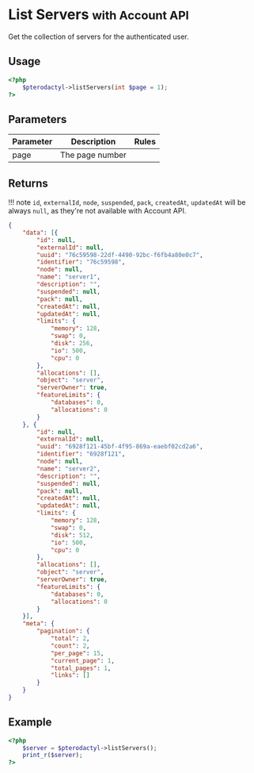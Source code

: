 # List Servers <small>with Account API</small>
Get the collection of servers for the authenticated user.

## Usage
``` php
<?php
	$pterodactyl->listServers(int $page = 1);
?>
```

## Parameters

| Parameter | Description | Rules |
| - | - | - |
| page | The page number | |

## Returns

!!! note
    `id`, `externalId`, `node`, `suspended`, `pack`, `createdAt`, `updatedAt` will be always `null`, as they're not available with Account API.

``` json
{
	"data": [{
		"id": null,
		"externalId": null,
		"uuid": "76c59598-22df-4490-92bc-f6fb4a80e0c7",
		"identifier": "76c59598",
		"node": null,
		"name": "server1",
		"description": "",
		"suspended": null,
		"pack": null,
		"createdAt": null,
		"updatedAt": null,
		"limits": {
			"memory": 128,
			"swap": 0,
			"disk": 256,
			"io": 500,
			"cpu": 0
		},
		"allocations": [],
		"object": "server",
		"serverOwner": true,
		"featureLimits": {
			"databases": 0,
			"allocations": 0
		}
	}, {
		"id": null,
		"externalId": null,
		"uuid": "6928f121-45bf-4f95-869a-eaebf02cd2a6",
		"identifier": "6928f121",
		"node": null,
		"name": "server2",
		"description": "",
		"suspended": null,
		"pack": null,
		"createdAt": null,
		"updatedAt": null,
		"limits": {
			"memory": 128,
			"swap": 0,
			"disk": 512,
			"io": 500,
			"cpu": 0
		},
		"allocations": [],
		"object": "server",
		"serverOwner": true,
		"featureLimits": {
			"databases": 0,
			"allocations": 0
		}
	}],
	"meta": {
		"pagination": {
			"total": 2,
			"count": 2,
			"per_page": 15,
			"current_page": 1,
			"total_pages": 1,
			"links": []
		}
	}
}
```

## Example

``` php
<?php
	$server = $pterodactyl->listServers();
	print_r($server);
?>
```